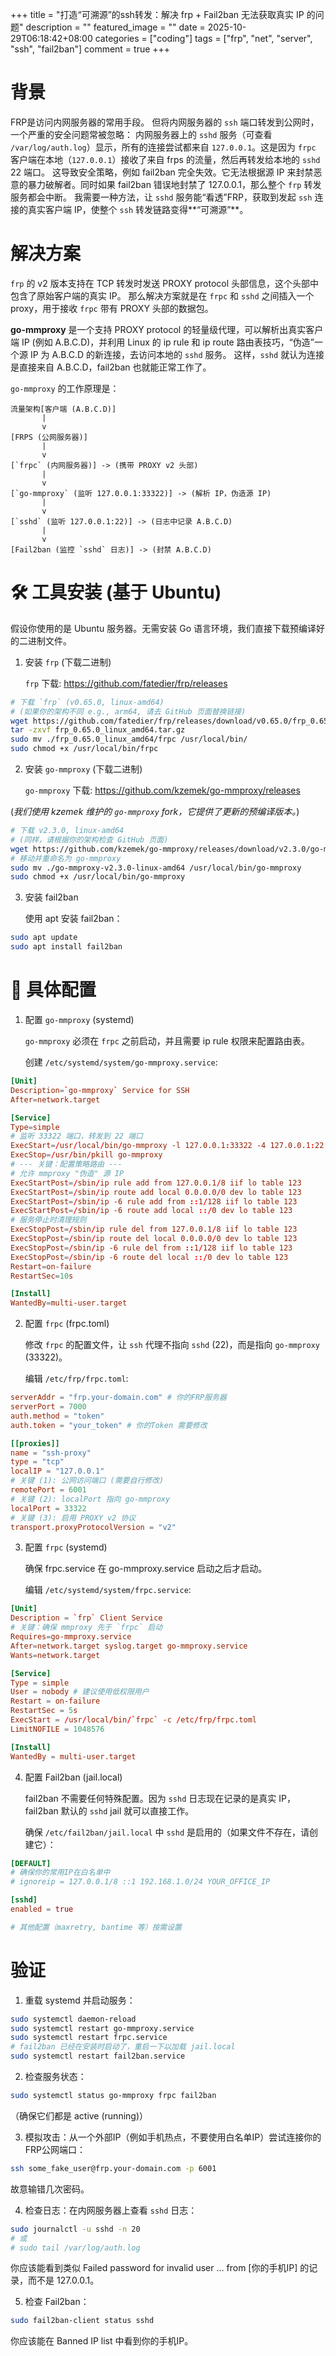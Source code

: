 +++
title = "打造“可溯源”的ssh转发：解决 frp + Fail2ban 无法获取真实 IP 的问题"
description = ""
featured_image = ""
date = 2025-10-29T06:18:42+08:00
categories = ["coding"]
tags = ["frp", "net", "server", "ssh", "fail2ban"]
comment = true
+++

# 背景

FRP是访问内网服务器的常用手段。 但将内网服务器的 `ssh` 端口转发到公网时，一个严重的安全问题常被忽略：
内网服务器上的 `sshd` 服务（可查看 `/var/log/auth.log`）显示，所有的连接尝试都来自 `127.0.0.1`。这是因为 `frpc` 客户端在本地（`127.0.0.1`）接收了来自 frps 的流量，然后再转发给本地的 `sshd` 22 端口。
这导致安全策略，例如 fail2ban 完全失效。它无法根据源 IP 来封禁恶意的暴力破解者。同时如果 fail2ban 错误地封禁了 127.0.0.1，那么整个 `frp` 转发服务都会中断。
我需要一种方法，让 `sshd` 服务能“看透”FRP，获取到发起 `ssh` 连接的真实客户端 IP，使整个 `ssh` 转发链路变得**“可溯源”**。

# 解决方案

`frp` 的 v2 版本支持在 TCP 转发时发送 PROXY protocol 头部信息，这个头部中包含了原始客户端的真实 IP。
那么解决方案就是在 `frpc` 和 `sshd` 之间插入一个 proxy，用于接收 `frpc` 带有 PROXY 头部的数据包。

**go-mmproxy** 是一个支持 PROXY protocol 的轻量级代理，可以解析出真实客户端 IP (例如 A.B.C.D)，并利用 Linux 的 ip rule 和 ip route 路由表技巧，“伪造”一个源 IP 为 A.B.C.D 的新连接，去访问本地的 `sshd` 服务。
这样，`sshd` 就认为连接是直接来自 A.B.C.D，fail2ban 也就能正常工作了。

`go-mmproxy` 的工作原理是：

```
流量架构[客户端 (A.B.C.D)]
       |
       v
[FRPS (公网服务器)]
       |
       v
[`frpc` (内网服务器)] -> (携带 PROXY v2 头部)
       |
       v
[`go-mmproxy` (监听 127.0.0.1:33322)] -> (解析 IP，伪造源 IP)
       |
       v
[`sshd` (监听 127.0.0.1:22)] -> (日志中记录 A.B.C.D)
       |
       v
[Fail2ban (监控 `sshd` 日志)] -> (封禁 A.B.C.D)
```

# 🛠️ 工具安装 (基于 Ubuntu)

假设你使用的是 Ubuntu 服务器。无需安装 Go 语言环境，我们直接下载预编译好的二进制文件。

1. 安装 `frp` (下载二进制)

   `frp` 下载: https://github.com/fatedier/frp/releases

```bash
# 下载 `frp` (v0.65.0, linux-amd64)
# (如果你的架构不同 e.g., arm64, 请去 GitHub 页面替换链接)
wget https://github.com/fatedier/frp/releases/download/v0.65.0/frp_0.65.0_linux_amd64.tar.gz
tar -zxvf frp_0.65.0_linux_amd64.tar.gz
sudo mv ./frp_0.65.0_linux_amd64/frpc /usr/local/bin/
sudo chmod +x /usr/local/bin/frpc
```

2. 安装 `go-mmproxy` (下载二进制)

   `go-mmproxy` 下载: https://github.com/kzemek/go-mmproxy/releases

(_我们使用 kzemek 维护的 `go-mmproxy` fork，它提供了更新的预编译版本。_)

```bash
# 下载 v2.3.0, linux-amd64
# (同样，请根据你的架构检查 GitHub 页面)
wget https://github.com/kzemek/go-mmproxy/releases/download/v2.3.0/go-mmproxy-v2.3.0-linux-amd64
# 移动并重命名为 go-mmproxy
sudo mv ./go-mmproxy-v2.3.0-linux-amd64 /usr/local/bin/go-mmproxy
sudo chmod +x /usr/local/bin/go-mmproxy
```

3. 安装 fail2ban

   使用 apt 安装 fail2ban：

```bash
sudo apt update
sudo apt install fail2ban
```

# 🔧 具体配置

1. 配置 `go-mmproxy` (systemd)

   `go-mmproxy` 必须在 `frpc` 之前启动，并且需要 ip rule 权限来配置路由表。

   创建 `/etc/systemd/system/go-mmproxy.service`:

```toml
[Unit]
Description=`go-mmproxy` Service for SSH
After=network.target

[Service]
Type=simple
# 监听 33322 端口，转发到 22 端口
ExecStart=/usr/local/bin/go-mmproxy -l 127.0.0.1:33322 -4 127.0.0.1:22 --allowed-subnets /etc/frp/path-prefixes.txt
ExecStop=/usr/bin/pkill go-mmproxy
# --- 关键：配置策略路由 ---
# 允许 mmproxy "伪造" 源 IP
ExecStartPost=/sbin/ip rule add from 127.0.0.1/8 iif lo table 123
ExecStartPost=/sbin/ip route add local 0.0.0.0/0 dev lo table 123
ExecStartPost=/sbin/ip -6 rule add from ::1/128 iif lo table 123
ExecStartPost=/sbin/ip -6 route add local ::/0 dev lo table 123
# 服务停止时清理规则
ExecStopPost=/sbin/ip rule del from 127.0.0.1/8 iif lo table 123
ExecStopPost=/sbin/ip route del local 0.0.0.0/0 dev lo table 123
ExecStopPost=/sbin/ip -6 rule del from ::1/128 iif lo table 123
ExecStopPost=/sbin/ip -6 route del local ::/0 dev lo table 123
Restart=on-failure
RestartSec=10s

[Install]
WantedBy=multi-user.target
```

2. 配置 `frpc` (frpc.toml)

   修改 `frpc` 的配置文件，让 `ssh` 代理不指向 `sshd` (22)，而是指向 `go-mmproxy` (33322)。

   编辑 `/etc/frp/frpc.toml`:

```toml
serverAddr = "frp.your-domain.com" # 你的FRP服务器
serverPort = 7000
auth.method = "token"
auth.token = "your_token" # 你的Token 需要修改

[[proxies]]
name = "ssh-proxy"
type = "tcp"
localIP = "127.0.0.1"
# 关键 (1): 公网访问端口 (需要自行修改)
remotePort = 6001
# 关键 (2): localPort 指向 go-mmproxy
localPort = 33322
# 关键 (3): 启用 PROXY v2 协议
transport.proxyProtocolVersion = "v2"
```

3. 配置 `frpc` (systemd)

   确保 frpc.service 在 go-mmproxy.service 启动之后才启动。

   编辑 `/etc/systemd/system/frpc.service`:

```toml
[Unit]
Description = `frp` Client Service
# 关键：确保 mmproxy 先于 `frpc` 启动
Requires=go-mmproxy.service
After=network.target syslog.target go-mmproxy.service
Wants=network.target

[Service]
Type = simple
User = nobody # 建议使用低权限用户
Restart = on-failure
RestartSec = 5s
ExecStart = /usr/local/bin/`frpc` -c /etc/frp/frpc.toml
LimitNOFILE = 1048576

[Install]
WantedBy = multi-user.target
```

4. 配置 Fail2ban (jail.local)

   fail2ban 不需要任何特殊配置。因为 `sshd` 日志现在记录的是真实 IP，fail2ban 默认的 `sshd` jail 就可以直接工作。

   确保 `/etc/fail2ban/jail.local` 中 `sshd` 是启用的（如果文件不存在，请创建它）：

```toml
[DEFAULT]
# 确保你的常用IP在白名单中
# ignoreip = 127.0.0.1/8 ::1 192.168.1.0/24 YOUR_OFFICE_IP

[sshd]
enabled = true

# 其他配置（maxretry, bantime 等）按需设置
```

# 验证

1. 重载 systemd 并启动服务：

```bash
sudo systemctl daemon-reload
sudo systemctl restart go-mmproxy.service
sudo systemctl restart frpc.service
# fail2ban 已经在安装时启动了，重启一下以加载 jail.local
sudo systemctl restart fail2ban.service
```

2. 检查服务状态：

```bash
sudo systemctl status go-mmproxy frpc fail2ban
```

（确保它们都是 active (running)）

3.  模拟攻击：从一个外部IP（例如手机热点，不要使用白名单IP）尝试连接你的FRP公网端口：

```bash
ssh some_fake_user@frp.your-domain.com -p 6001
```

故意输错几次密码。

4. 检查日志：在内网服务器上查看 `sshd` 日志：

```bash
sudo journalctl -u sshd -n 20
# 或
# sudo tail /var/log/auth.log
```

你应该能看到类似 Failed password for invalid user ... from [你的手机IP] 的记录，而不是 127.0.0.1。

5. 检查 Fail2ban：

```bash
sudo fail2ban-client status sshd
```

你应该能在 Banned IP list 中看到你的手机IP。

